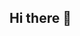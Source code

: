 ## Hi there 👋

<!--
**PavelVNazarov/PavelVNazarov** is a ✨ _special_ ✨ repository because its `README.md` (this file) appears on your GitHub profile.

Here are some ideas to get you started:

